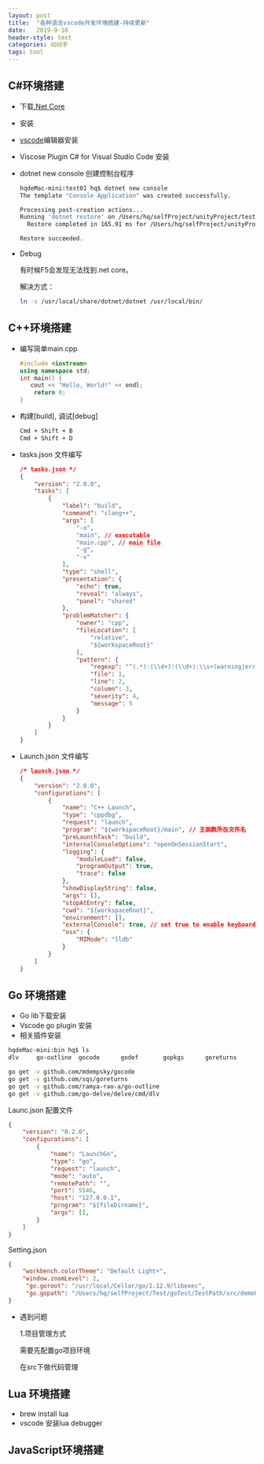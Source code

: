 ```yaml
---
layout: post
title:  "各种语言vscode开发环境搭建-持续更新"
date:   2019-9-10 
header-style: text
categories: 动动手
tags: tool
---
```


## C#环境搭建

- 下载[.Net Core](https://dotnet.microsoft.com/download)

- 安装
- [vscode](https://code.visualstudio.com/download)编辑器安装
- Viscose Plugin  C# for Visual Studio Code 安装

- dotnet  new  console 创建控制台程序	

  ```bash
  hqdeMac-mini:test01 hq$ dotnet new console
  The template "Console Application" was created successfully.
  
  Processing post-creation actions...
  Running 'dotnet restore' on /Users/hq/selfProject/unityProject/test01/test01.csproj...
    Restore completed in 165.91 ms for /Users/hq/selfProject/unityProject/test01/test01.csproj.
  
  Restore succeeded.
  ```

- Debug 

  有时候F5会发现无法找到.net core。

  解决方式： 

  ```bash
  ln -s /usr/local/share/dotnet/dotnet /usr/local/bin/
  ```





## C++环境搭建

- 编写简单main.cpp

  ```cpp
  #include <iostream>
  using namespace std;
  int main() {
     cout << "Hello, World!" << endl;
      return 0;
  }
  ```

- 构建[build], 调试[debug]

  ```bash
  Cmd + Shift + B
  Cmd + Shift + D
  ```

- tasks.json 文件编写

  ```json
  /* tasks.json */
  {
      "version": "2.0.0",
      "tasks": [
          {
              "label": "build",
              "command": "clang++",
              "args": [
                  "-o",
                  "main", // executable
                  "main.cpp", // main file
                  "-g",
                  "-v"
              ],
              "type": "shell",
              "presentation": {
                  "echo": true,
                  "reveal": "always",
                  "panel": "shared"
              },
              "problemMatcher": {
                  "owner": "cpp",
                  "fileLocation": [
                      "relative",
                      "${workspaceRoot}"
                  ],
                  "pattern": {
                      "regexp": "^(.*):(\\d+):(\\d+):\\s+(warning|error):\\s+(.*)$",
                      "file": 1,
                      "line": 2,
                      "column": 3,
                      "severity": 4,
                      "message": 5
                  }
              }
          }
      ]
  }
  ```

- Launch.json 文件编写

  ```json
  /* launch.json */
  {
      "version": "2.0.0",
      "configurations": [
          {
              "name": "C++ Launch",
              "type": "cppdbg",
              "request": "launch",
              "program": "${workspaceRoot}/main", // 主函数所在文件名
              "preLaunchTask": "build",
              "internalConsoleOptions": "openOnSessionStart",
              "logging": {
                  "moduleLoad": false,
                  "programOutput": true,
                  "trace": false
              },
              "showDisplayString": false,
              "args": [],
              "stopAtEntry": false,
              "cwd": "${workspaceRoot}",
              "environment": [],
              "externalConsole": true, // set true to enable keyboard input
              "osx": {
                  "MIMode": "lldb"
              }
          }
      ]
  }
  ```





## Go 环境搭建

- Go lib下载安装
- Vscode go plugin 安装
- 相关插件安装

```bash
hqdeMac-mini:bin hq$ ls
dlv		go-outline	gocode		godef		gopkgs		goreturns
```

```bash
go get -v github.com/mdempsky/gocode
go get -v github.com/sqs/goreturns
go get -v github.com/ramya-rao-a/go-outline
go get -v github.com/go-delve/delve/cmd/dlv
```



Launc.json 配置文件

```json
{
    "version": "0.2.0",
    "configurations": [
        {
            "name": "LaunchGo",
            "type": "go",
            "request": "launch",
            "mode": "auto",
            "remotePath": "",
            "port": 5546,
            "host": "127.0.0.1",
            "program": "${fileDirname}",
            "args": [],
        }
    ]
}
```



Setting.json

```json
{
    "workbench.colorTheme": "Default Light+",
    "window.zoomLevel": 2,
     "go.goroot": "/usr/local/Cellar/go/1.12.9/libexec",
     "go.gopath": "/Users/hq/selfProject/Test/goTest/TestPath/src/demo001" 
}
```



- 遇到问题

  1.项目管理方式

  需要先配置go项目环境

  在src下做代码管理

  



## Lua 环境搭建

- brew install lua
- vscode 安装lua debugger



## JavaScript环境搭建



